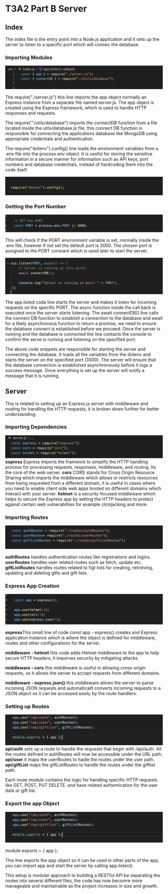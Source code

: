 # T3A2 Part B Server

## Index
The index file is the entry point into a Node.js application and it sets up the server to listen to a specific port which will connec the database.

### Importing Modules
![index_code_image](./src/images/index_code.png)

The require("./server.js") this line imports the app object normally an Express instance from a separate file named server.js. The app object is created using the Express framework, which is used to handle HTTP responses and requests.

The require('"/utils/database") imports the connectDB function from a file located inside the utils/database.js file, this connect DB function is responsible for connecting the applications database like MongoDB using appropriate credentials and authentication.

The require("dotenv").config() line loads the environment variables from a .env file into the process.env object. It is useful for storing the sensitive information in a secure manner for information such as API keys, port numbers and database credentials, instead of hardcoding them into the code itself.

![image_.env_code](./src/images/dot.env_code.png)

### Getting the Port Number

![image_getting_port_code](./src/images/getting_port_code.png)

This will check if the PORT environment variable is set, normally inside the .env file, however if not set the default port is 3000. The chosen port is assigned to the PORT constant which is used later to start the server.

![image_starting_server_code](./src/images/starting_server_code.png)

The app.listed code line starts the server and makes it listen for incoming requests on the specific PORT. The async function inside the call back is executed once the server starts listening. The await connectDB() line calls the connect DB function to establish a connection to the database and await for a likely asynchronous function to return a promise, we need to ensure the database connect is established before we proceed. Once the server is running and the database is connected the line contacts the console to confirm the serve is running and listening on the specified port.

The above code snippets are responsible for starting the server and connecting the database. It loads all the variables from the dotenv and starts the server on the specified port (3000). The server will ensure that the database connection is established asynchronously before it logs a success message.  Once everything is set up the server will notify a message that it is running.

## Server
This is related to setting up an Express.js server with middleware and routing for handling the HTTP requests, it is broken down further for better understanding.

### Importing Dependencies

![image_importing_dependencies_code](./src/images/importing_dependencies_code.png)
<b>express</b>
Express imports the framwork to simplify the HTTP handling process for processing requests, responses, middleware, and routing. Its the core of the web server.
<b>cors</b>
CORS stands for Cross Origin Resource Sharing which imports the middleware which allows or restricts resources from being requested from a different domain, it is useful in cases where you need to enable client side web apps hosted on different domains which interact with your server.
<b>helmet</b> is a security focused middleware which helps to secure the Express app by setting the HTTP headers to protect against certain web vulnerabilties for example clickjacking and more.

### Importing Routes

![image_importing_routes_code](./src/images/importing_routes_code.png)

<b>authRoutes</b> handles authentication routes like registrations and logins.
<b>userRoutes</b> handles user related routes such as fetch, update etc.
<b>giftListRoutes</b> handles routes related to figt lists for creating, retrieving, updating and deleting gifts and gift lists.

### Express App Creation

![image_express_code](./src/images/app_middleware_code.png)

<b> express</b>This small line of code const app - express() creates and Express application instance which is where the object is defined for middleware, routes and other configurations for the server.

<b>middleware - helmet</b> this code adds Helmet middleware to the app to help secure HTTP headers, it imporves security by mitigating attacks.

<b>middleware - cors</b> this middleware is useful in allowing cross-origin requests, so it allows the server to accept requests from different domains.

<b>middleware - express.json()</b> this middleware allows the server to parse incoming JSON requests and automaticallt converts incoming requests to a JSON object os it can be accessed easily by the route handlers.

### Setting up Routes

![image_settingup_routes](./src/images/setting_routes_code.png)
<b>api/auth</b> sets up a route to handle the requests that begin with /api/auth. All the routes defined in authRoutes will now be accessible under the URL path.
<b>api/user</b> it maps the userRoutes to hadle the routes under the user path.
<b>api/giftList</b> maps the giftListRoutes to handle the routes under the giftlist path.

Each route module contains the logic for handling specific HTTP requests like GET, POST, PUT DELETE. and have related authentication for the user data or gift list.

### Export the app Object

![image_exporting_app](./src/images/setting_routes_code.png)

module.exports = { app };

This line exports the app object so it can be used in other parts of the app, you can import app and start the server by calling app.listen().

This setup is modular approach to building a RESTful API be separating the routes into several different files, the code has now becomre more manageable and maintainable as the project increases in size and growth.


